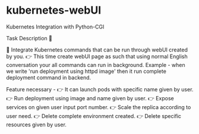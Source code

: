 # kubernetes-webUI

Kubernetes Integration with Python-CGI

Task Description 📄

📌  Integrate Kubernetes commands that can be run through webUI created by you. 
👉 This time create webUI page as such that using normal English conversation your all commands can run in background. 
Example - when we write 'run deployment using httpd image' then it run complete deployment command in backend. 

Feature necessary -
👉 It can launch pods with specific name given by user. 
👉 Run deployment using image and name given by user. 
👉 Expose services on given user input port number. 
👉 Scale the replica according to user need. 
👉 Delete complete environment created. 
👉 Delete specific resources given by user. 
